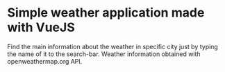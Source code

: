 # Simple weather application made with VueJS

Find the main information about the weather in specific city just by typing the name of it to the search-bar. Weather information obtained with openweathermap.org API.
